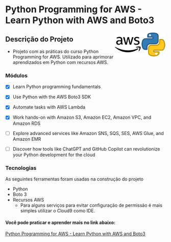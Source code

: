 <h1 > Python Programming for AWS - Learn Python with AWS and Boto3 </h1>

<img width="80" height="80" alt="Python Icon"
     src="/assets/4518857_python_icon.png" align="right">

<img width="80" height="80" alt="AWS Icon"
     src="/assets/8546827_aws_icon.png" align="right">

## Descrição do Projeto

- Projeto com as práticas do curso Python Programming for AWS. Utilizado para aprimorar aprendizados em Python com recursos AWS.


### Módulos
- [x] Learn Python programming fundamentals

- [x] Use Python with the AWS Boto3 SDK

- [x] Automate tasks with AWS Lambda

- [x] Work hands-on with Amazon S3, Amazon EC2, Amazon VPC, and Amazon RDS

- [ ] Explore advanced services like Amazon SNS, SQS, SES, AWS Glue, and Amazon EMR

- [ ] Discover how tools like ChatGPT and GitHub Copilot can revolutionize your Python development for the cloud

### Tecnologias
As seguintes ferramentas foram usadas na construção do projeto

- Python
- Boto 3
- Recursos AWS
  - Para alguns serviços para evitar configuração de permissão é mais simples utilizar o Cloud9 como IDE.

#### Você pode praticar e aprender mais no link abaixo:
[Python Programming for AWS - Learn Python with AWS and Boto3](https://www.udemy.com/course/python-programming-for-aws-with-boto3/)
